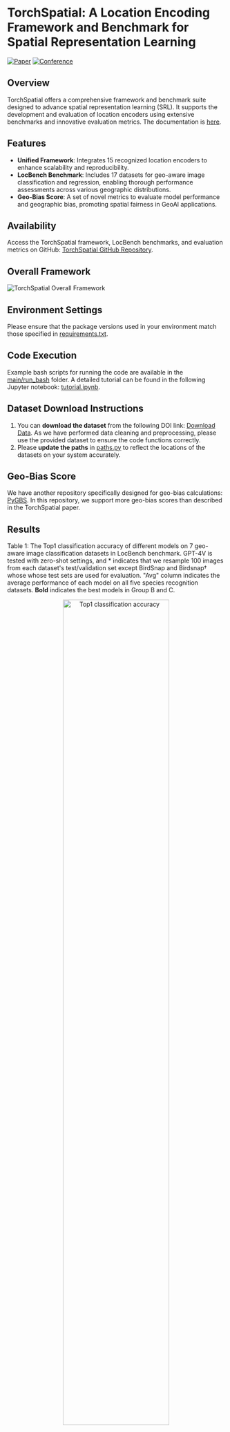 # TorchSpatial: A Location Encoding Framework and Benchmark for Spatial Representation Learning

[![Paper](http://img.shields.io/badge/paper-arxiv.2406.15658-B31B1B.svg)](https://arxiv.org/abs/2406.15658)
[![Conference](https://img.shields.io/badge/NeurIPS-2024-blue)](https://openreview.net/forum?id=DERtzUdhkk#discussion)


## Overview
TorchSpatial offers a comprehensive framework and benchmark suite designed to advance spatial representation learning (SRL). It supports the development and evaluation of location encoders using extensive benchmarks and innovative evaluation metrics. The documentation is [here](https://torchspatial.readthedocs.io/en/latest/).

## Features
- **Unified Framework**: Integrates 15 recognized location encoders to enhance scalability and reproducibility.
- **LocBench Benchmark**: Includes 17 datasets for geo-aware image classification and regression, enabling thorough performance assessments across various geographic distributions.
- **Geo-Bias Score**: A set of novel metrics to evaluate model performance and geographic bias, promoting spatial fairness in GeoAI applications.

## Availability
Access the TorchSpatial framework, LocBench benchmarks, and evaluation metrics on GitHub: [TorchSpatial GitHub Repository](https://github.com/seai-lab/TorchSpatial).

## Overall Framework
![TorchSpatial Overall Framework](figs/TorchSpatial_overall_framework0110.png)

## Environment Settings  
Please ensure that the package versions used in your environment match those specified in [requirements.txt](https://github.com/seai-lab/TorchSpatial/blob/main/main/requirements.txt).

## Code Execution
Example bash scripts for running the code are available in the [main/run_bash](https://github.com/seai-lab/TorchSpatial/tree/main/main/run_sh) folder. A detailed tutorial can be found in the following Jupyter notebook: [tutorial.ipynb](https://github.com/seai-lab/TorchSpatial/blob/main/main/tutorial.ipynb).  


## Dataset Download Instructions  
1. You can **download the dataset** from the following DOI link: [Download Data](https://doi.org/10.6084/m9.figshare.26026798). As we have performed data cleaning and preprocessing, please use the provided dataset to ensure the code functions correctly.
2. Please **update the paths** in [paths.py](https://github.com/seai-lab/TorchSpatial/blob/main/main/paths.py) to reflect the locations of the datasets on your system accurately.

## Geo-Bias Score 
We have another repository specifically designed for geo-bias calculations: [PyGBS](https://github.com/seai-lab/PyGBS/tree/main). In this repository, we support more geo-bias scores than described in the TorchSpatial paper. 
 
## Results
Table 1: The Top1 classification accuracy of different models on 7 geo-aware image classification datasets in LocBench benchmark. GPT-4V is tested with zero-shot settings, and * indicates that we resample 100 images from each dataset's test/validation set except BirdSnap and Birdsnap† whose whose test sets are used for evaluation. "Avg" column indicates the average performance of each model on all five species recognition datasets. **Bold** indicates the best models in Group B and C.
<div align="center">
  <img src="figs/cls_eval_acc.png" alt="Top1 classification accuracy" width="70%">
</div>

Table 2: The Geo-bias scores of all location encoders across 7 geo-aware image classification datasets. "unmarked" represents the unmarked SSI geo-bias score, and "marked" represents the marked SSI geo-bias score. Both geo-bias scores are computed at the scale of 100km and using a 4-nearest-neighbor weight matrix. **Bold** numbers indicate that the scores that are significantly larger (>30\%) than the "No Prior" model (i.e., the location-unaware model); * indicates the scores that are the largest among all models for this dataset. For GPT-4V, we do not report the geo-bias scores for larger datasets because our evaluation is limited to small subsets from these data (e.g., iNaturalist), due to budget constraints. Consequently, these geo-bias scores are not directly comparable to those of other studies.
![Geo-Bias Scores of classification tasks](figs/cls_eval_gbs.png)

Table 3: The R square of different models on 10 geo-aware image regression datasets in LocBench benchmark. Same format as Table 1.
<div align="center">
  <img src="figs/reg_eval_r2.png" alt="R square" width="80%">
</div>

Table 4: The Geo-bias scores of all location encoders across 4 geo-aware image regression datasets. Same format as Table 2.
<div align="center">
  <img src="figs/reg_eval_gbs.png" alt="Geo-Bias Scores of regression tasks" width="70%">
</div>

Please refer to the appendix of our [TorchSpatial paper](https://openreview.net/pdf?id=DERtzUdhkk) for more results.

The average runtime for BirdSnap, BirdSnap†, NABirds†, and YFCC is within 5 minutes, and 10 to 20 minutes for iNat2017, iNat2018, and fMow.
The number of training for each model on each dataset is one. Same as evaluation.
All our experiments were conducted on a Ubuntu workstation equipped with 4 NVIDIA RTX A5500 GPUs each of which has 24 GB memory. 



### Reference
If you find our work useful in your research please consider citing our [TorchSpatial paper](https://openreview.net/pdf?id=DERtzUdhkk): 
```
@inproceedings{wu2024torchspatial,
  title={TorchSpatial: A Location Encoding Framework and Benchmark for Spatial Representation Learning},
  author={Nemin Wu and Qian Cao and Zhangyu Wang and Zeping Liu and Yanlin Qi and Jielu Zhang and Joshua Ni and X. Angela Yao and Hongxu Ma and Lan Mu and Stefano Ermon and Tanuja Ganu and Akshay Nambi and Ni Lao and Gengchen Mai},
  booktitle={The Thirty-eight Conference on Neural Information Processing Systems Datasets and Benchmarks Track},
  year={2024},
  url={https://openreview.net/forum?id=DERtzUdhkk}
}
```

If you use Sphere2Vec location encoder, please cite [our ISPRS PHOTO 2023 paper](https://www.researchgate.net/publication/371964548_Sphere2Vec_A_General-Purpose_Location_Representation_Learning_over_a_Spherical_Surface_for_Large-Scale_Geospatial_Predictions):
```
@article{mai2023sphere2vec,
  title={Sphere2Vec: A General-Purpose Location Representation Learning over a Spherical Surface for Large-Scale Geospatial Predictions},
  author={Mai, Gengchen and Xuan, Yao and Zuo, Wenyun and He, Yutong and Song, Jiaming and Ermon, Stefano and Janowicz, Krzysztof and Lao, Ni},
  journal={ISPRS Journal of Photogrammetry and Remote Sensing},
  year={2023},
  vol={202},
  pages={439-462},
  publisher={Elsevier}
}
```

If you use grid location encoder, please also cite [our ICLR 2020 paper](https://openreview.net/forum?id=rJljdh4KDH) and [our IJGIS 2022 paper](https://www.tandfonline.com/doi/full/10.1080/13658816.2021.2004602):
```
@inproceedings{mai2020space2vec,
  title={Multi-Scale Representation Learning for Spatial Feature Distributions using Grid Cells},
  author={Mai, Gengchen and Janowicz, Krzysztof and Yan, Bo and Zhu, Rui and Cai, Ling and Lao, Ni},
  booktitle={International Conference on Learning Representations},
  year={2020},
  organization={openreview}
}

@article{mai2022review,
  title={A review of location encoding for GeoAI: methods and applications},
  author={Mai, Gengchen and Janowicz, Krzysztof and Hu, Yingjie and Gao, Song and Yan, Bo and Zhu, Rui and Cai, Ling and Lao, Ni},
  journal={International Journal of Geographical Information Science},
  volume={36},
  number={4},
  pages={639--673},
  year={2022},
  publisher={Taylor \& Francis}
}
```
If you use the unsupervised learning function, please also cite [our ICML 2023 paper](https://gengchenmai.github.io/csp-website/). Please refer to [our CSP webite](https://gengchenmai.github.io/csp-website/) for more detailed information.  
```
@inproceedings{mai2023csp,
  title={CSP: Self-Supervised Contrastive Spatial Pre-Training for Geospatial-Visual Representations},
  author={Mai, Gengchen and Lao, Ni and He, Yutong and Song, Jiaming and Ermon, Stefano},
  booktitle={International Conference on Machine Learning},
  year={2023},
  organization={PMLR}
}
```

### License
Our code is under MIT license. All data products created through our work that are not covered under upstream licensing agreements are available via a CC BY-NC 4.0 license. All upstream data use restrictions take precedence over this license.
